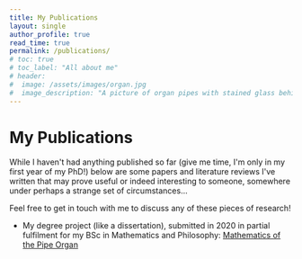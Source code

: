 ```yaml
---
title: My Publications
layout: single
author_profile: true
read_time: true
permalink: /publications/
# toc: true
# toc_label: "All about me"
# header:
#  image: /assets/images/organ.jpg
#  image_description: "A picture of organ pipes with stained glass behind"
---
```


# My Publications


While I haven't had anything published so far (give me time, I'm only in my first year of my PhD!) below are some papers and literature reviews I've written that may prove useful or indeed interesting to someone, somewhere under perhaps a strange set of circumstances...


Feel free to get in touch with me to discuss any of these pieces of research!



* My degree project (like a dissertation), submitted in 2020 in partial fulfilment for my BSc in Mathematics and Philosophy: [Mathematics of the Pipe Organ](https://ethankelly.github.io/assets/MathematicsOfThePipeOrgan.pdf)
